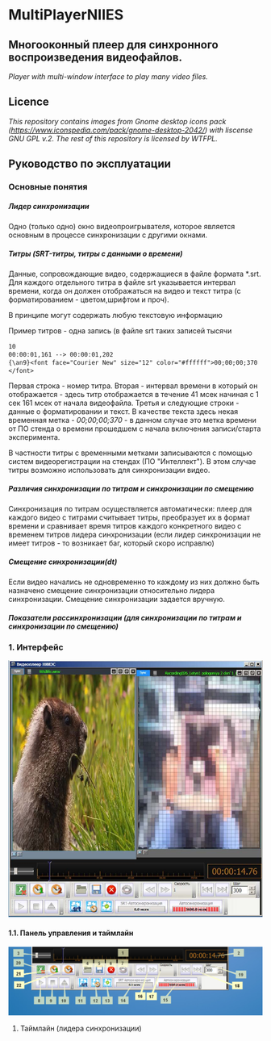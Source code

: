 # MultiPlayerNIIES
## Многооконный плеер для синхронного воспроизведения видеофайлов. 
_Player with multi-window interface to play many video files._ 

## Licence
_This repository contains images from Gnome desktop icons pack (https://www.iconspedia.com/pack/gnome-desktop-2042/) with liscense GNU GPL v.2. The rest of this repository is licensed by WTFPL._

## Руководство по эксплуатации

### Основные понятия

##### _Лидер синхронизации_ 

Одно (только одно) окно видеопроигрывателя, которое является основным в процессе синхронизации с другими окнами. 

##### _Титры (SRT-титры, титры с данными о времени)_

Данные, сопровождающие видео, содержащиеся в файле формата \*.srt. Для каждого отдельного титра в файле srt указывается интервал времени, когда он должен отображаться на видео и текст титра (с форматированием - цветом,шрифтом и проч). 

В принципе могут содержать любую текстовую информацию

Пример титров - одна запись (в файле srt таких записей тысячи

    10  
    00:00:01,161 --> 00:00:01,202 
    {\an9}<font face="Courier New" size="12" color="#ffffff">00;00;00;370  
    </font>

Первая строка - номер титра. Вторая - интервал времени в который он отображается - здесь титр отображается в течение 41 мсек начиная с 1 сек 161 мсек от начала видеофайла. Третья и следующие строки - данные о форматировании и текст. В качестве текста здесь некая временная метка - _00;00;00;370_ -  в данном случае это метка времени от ПО стенда о времени прошедшем с начала включения записи/старта эксперимента.

В частности титры с временными метками записываются с помощью систем видеорегистрации на стендах (ПО "Интеллект"). В этом случае титры возможно использовать для синхронизации видео. 

##### _Различия синхронизации по титрам и синхронизации по смещению_

Синхронизация по титрам осуществляется автоматически: плеер для каждого видео с титрами считывает титры, преобразует их в формат времени и сравнивает время титров каждого конкретного видео с временем титров лидера синхронизации (если лидер синхронизации не имеет титров - то возникает баг, который скоро исправлю)  

##### _Смещение синхронизации(dt)_

Если видео начались не одновременно то каждому из них должно быть назначено смещение синхронизации относительно лидера синхронизации. Смещение синхронизации задается вручную.

##### _Показатели рассинхронизации (для синхронизации по титрам и синхронизации по смещению)_

### 1. Интерфейс

![Общий вид интерфейса](https://github.com/lvovandrey/MultiPlayerNIIES/blob/Readme-Branch/ReadmeImgs/Full2.jpg) 


#### 1.1. Панель управления и таймлайн
![Общий вид интерфейса](https://github.com/lvovandrey/MultiPlayerNIIES/blob/Readme-Branch/ReadmeImgs/TimeLineAndToolPanelNumered.jpg) 

1. Таймлайн (лидера синхронизации)
